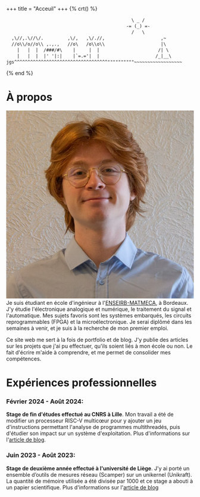 +++
 title = "Acceuil"
+++
{% crt() %}
```
                                               \ _ /
                                             -= (_) =-
                                               /   \
  ,\//,.\//\/.         ,\/,   ,\/.//,                     ,~
  //o\\/o//o\\ ,.,.,   //o\   /o\\o\\                     |\
    |   |  |  /###/#\    |     |  |                      /| \
    |   |  |  |' '|:|    |`=.='|  |                     /_|__\
jgs^^^^^^^^^^^^^^^^^^^^^^^^^^^^^^^^^^^""""""""""~~~~~~~~~~~~~~~~~~
```
{% end %}

À propos
===

![me](profile.png#end#no-hover)
Je suis étudiant en école d'ingénieur à l'[ENSEIRB-MATMECA](https://www.bordeaux-inp.fr), à Bordeaux. J'y étudie l'électronique analogique et numérique, le traitement du signal et l'automatique. Mes sujets favoris sont les systèmes embarqués, les circuits reprogrammables (FPGA) et la microélectronique. Je serai diplômé dans les semaines à venir, et je suis à la recherche de mon premier emploi.

Ce site web me sert à la fois de portfolio et de blog. J'y publie des articles sur les projets que j'ai pu effectuer, qu'ils soient liés à mon école ou non. Le fait d'écrire m'aide à comprendre, et me permet de consolider mes compétences. 

Expériences professionnelles
==

### Février 2024 - Août 2024:
**Stage de fin d'études effectué au CNRS à Lille**. Mon travail a été de modifier un processeur RISC-V multicœur pour y ajouter un jeu d'instructions permettant l'analyse de programmes multithreadés, puis d'étudier son impact sur un système d'exploitation. Plus d'informations sur l'[article de blog](blog/stage3A/index.md).

### Juin 2023 - Août 2023:

**Stage de deuxième année effectué à l'université de Liège**. J'y ai porté un ensemble d’outils de mesures réseau (Scamper) sur un unikernel (Unikraft). La quantité
de mémoire utilisée a été divisée par 1000 et ce stage a abouti à un papier scientifique. Plus d'informations sur l'[article de blog](blog/stage2A/index.md)

